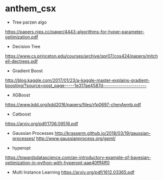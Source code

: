 # anthem_csx


* Tree parzen algo

https://papers.nips.cc/paper/4443-algorithms-for-hyper-parameter-optimization.pdf


* Decision Tree

https://www.cs.princeton.edu/courses/archive/spr07/cos424/papers/mitchell-dectrees.pdf

* Gradient Boost

http://blog.kaggle.com/2017/01/23/a-kaggle-master-explains-gradient-boosting/?source=post_page-----1e317ae4587d----------------------

* XGBoost

https://www.kdd.org/kdd2016/papers/files/rfp0697-chenAemb.pdf

* Catboost

https://arxiv.org/pdf/1706.09516.pdf

* Gaussian Processes
http://krasserm.github.io/2018/03/19/gaussian-processes/
http://www.gaussianprocess.org/gpml/

* hyperopt

https://towardsdatascience.com/an-introductory-example-of-bayesian-optimization-in-python-with-hyperopt-aae40fff4ff0

* Multi Instance Learning
https://arxiv.org/pdf/1612.03365.pdf
